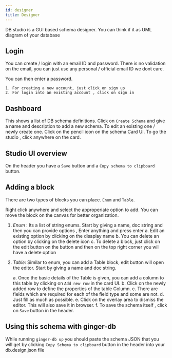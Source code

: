 ```yaml
---
id: designer
title: Designer
---
```


DB studio is a GUI based schema designer. You can think if it as UML diagram of your database

## Login

You can create / login with an email ID and password. There is no validation on the email, you can just use any personal / official email ID we dont care.

You can then enter a password. 

    1. For creating a new account, just click on sign up
    2. For login into an existing account , click on sign in

## Dashboard

This shows a list of DB schema definitions. Click on `Create Schema` and give a name and description to add a new schema. To edit an existing one / newly create one. Click on the pencil icon on the schema Card UI. To go the studio , click anywhere on the card.

## Studio UI overview

On the header you have a `Save` button and a `Copy schema to clipboard` button.

## Adding a block

There are two types of blocks you can place. `Enum` and `Table`.

Right click anywhere and select the approperiate option to add. You can move the block on the canvas for better organization.

1. *Enum* : Its a list of string enums. Start by giving a name, doc string and then you can provide options , Enter anything and press enter
    a. Edit an existing option by clicking on the disaplay name
    b. You can delete an option by clicking on the delete icon
    c. To delete a block, just click on the edit button on the button and then on the top right corner you will have a delete option

2. *Table*: Similar to enum, you can add a Table block, edit button will open the editor. Start by giving a name and doc string.

    a. Once the basic details of the Table is given, you can add a column to this table by clicking on `Add new row` in the card UI.
    b. Click on the newly added row to define the properties of the table Column. 
    c. There are fields which are required for each of the field type and some are not. 
    d. Just fill as much as possible.
    e. Click on the overlay area to dismiss the editor. This will also save it in browser. 
    f. To save the schema itself , click on `Save` button in the header.

## Using this schema with ginger-db
While running `ginger-db up` you should paste the schema JSON that you will get by clicking `Copy Schema to clipboard` button in the header into your db.design.json file


